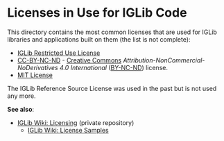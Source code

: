 
# Licenses in Use for IGLib Code

This directory contains the most common licenses that are used for IGLib libraries and applications built on them (the list is not complete):

* [IGLib Restricted Use License](./LICENSE_IGLibRestrictedUse.md)
* [CC-BY-NC-ND](./LICENSE-BY-NC-ND.md) - [Creative Commons](https://en.wikipedia.org/wiki/Creative_Commons_license) *Attribution-NonCommercial-NoDerivatives 4.0 International* ([BY-NC-ND](https://creativecommons.org/licenses/by-nc-nd/4.0/legalcode)) license.
* [MIT License](./LICENSE_MIT.md)

The IGLib Reference Source License was used in the past but is not used any more.

**See also**:
* [IGLib Wiki: Licensing](https://github.com/ajgorhoe/wiki.IGLib/blob/main/IGLib/general/Licensing/Licensing.md) (private repository)
  * [IGLib Wiki: License Samples](https://github.com/ajgorhoe/wiki.IGLib/blob/main/IGLib/general/Licensing/LicenseSamples/LicenseSamples.md)

